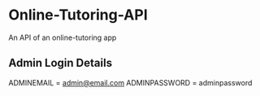 # Online-Tutoring-API
An API of an online-tutoring app

## Admin Login Details
ADMINEMAIL = admin@email.com
ADMINPASSWORD = adminpassword


